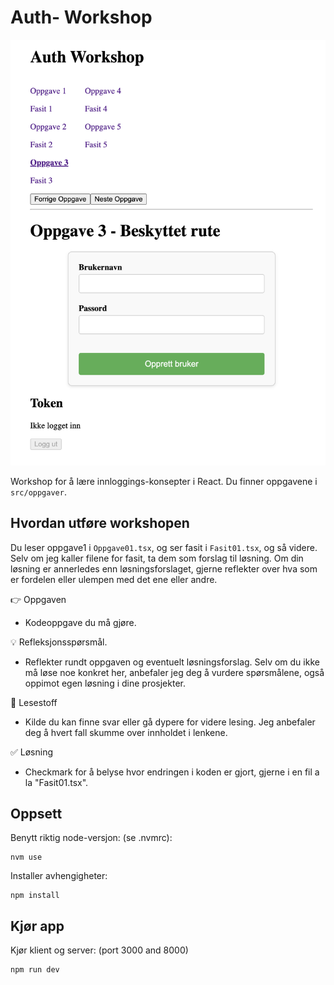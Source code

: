 # Auth- Workshop

![Screenshot workshop](./screenshot_workshop.png)

Workshop for å lære innloggings-konsepter i React. Du finner oppgavene i `src/oppgaver`.

## Hvordan utføre workshopen

Du leser oppgave1 i `Oppgave01.tsx`, og ser fasit i `Fasit01.tsx`, og så videre. Selv om jeg kaller filene for fasit, ta dem som forslag til løsning. Om din løsning er annerledes enn løsningsforslaget, gjerne reflekter over hva som er fordelen eller ulempen med det ene eller andre.

👉 Oppgaven

- Kodeoppgave du må gjøre.

💡 Refleksjonsspørsmål.

- Reflekter rundt oppgaven og eventuelt løsningsforslag. Selv om du ikke må løse noe konkret her, anbefaler jeg deg å vurdere spørsmålene, også oppimot egen løsning i dine prosjekter.

📖 Lesestoff

- Kilde du kan finne svar eller gå dypere for videre lesing. Jeg anbefaler deg å hvert fall skumme over innholdet i lenkene.

✅ Løsning

- Checkmark for å belyse hvor endringen i koden er gjort, gjerne i en fil a la "Fasit01.tsx".

## Oppsett

Benytt riktig node-versjon: (se .nvmrc):

```
nvm use
```

Installer avhengigheter:

```
npm install
```

## Kjør app

Kjør klient og server: (port 3000 and 8000)

```
npm run dev
```
